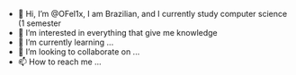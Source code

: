 - 👋 Hi, I’m @OFel1x, I am Brazilian, and I currently study computer science (1 semester
- 👀 I’m interested in everything that give me knowledge
- 🌱 I’m currently learning ...
- 💞️ I’m looking to collaborate on ...
- 📫 How to reach me ...

<!---
OFel1x/OFel1x is a ✨ special ✨ repository because its `README.md` (this file) appears on your GitHub profile.
You can click the Preview link to take a look at your changes.
--->

